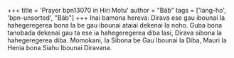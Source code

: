 +++
title = 'Prayer bpn13070 in Hiri Motu'
author = "Báb"
tags = ['lang-ho', 'bpn-unsorted', "Báb"]
+++
Inai bamona hereva:  Dirava ese gau ibounai Ia hahegeregerea bona Ia be gau ibounai ataiai dekenai Ia noho.  Guba bona tanobada dekenai gau ta ese ia hahegeregerea diba lasi, Dirava sibona Ia hahegeregerea diba.  Momokani, Ia Sibona be Gau Ibounai Ia Diba, Mauri Ia Henia bona Siahu Ibounai Diravana.
